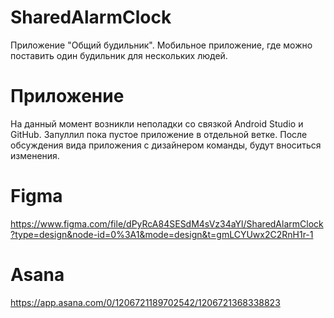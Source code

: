 # SharedAlarmClock
Приложение "Общий будильник". Мобильное приложение, где можно поставить один будильник для нескольких людей.
# Приложение
На данный момент возникли неполадки со связкой Android Studio и GitHub. Запуллил пока пустое приложение в отдельной ветке. После обсуждения вида приложения с дизайнером команды, будут вноситься изменения.
# Figma
https://www.figma.com/file/dPyRcA84SESdM4sVz34aYl/SharedAlarmClock?type=design&node-id=0%3A1&mode=design&t=gmLCYUwx2C2RnH1r-1
# Asana
https://app.asana.com/0/1206721189702542/1206721368338823
